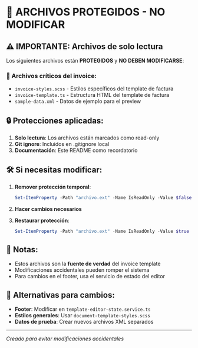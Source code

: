 # 🚨 ARCHIVOS PROTEGIDOS - NO MODIFICAR

## ⚠️ IMPORTANTE: Archivos de solo lectura

Los siguientes archivos están **PROTEGIDOS** y **NO DEBEN MODIFICARSE**:

### 📄 Archivos críticos del invoice:
- `invoice-styles.scss` - Estilos específicos del template de factura
- `invoice-template.ts` - Estructura HTML del template de factura  
- `sample-data.xml` - Datos de ejemplo para el preview

## 🔒 Protecciones aplicadas:

1. **Solo lectura**: Los archivos están marcados como read-only
2. **Git ignore**: Incluidos en .gitignore local
3. **Documentación**: Este README como recordatorio

## 🛠️ Si necesitas modificar:

1. **Remover protección temporal**:
   ```powershell
   Set-ItemProperty -Path "archivo.ext" -Name IsReadOnly -Value $false
   ```

2. **Hacer cambios necesarios**

3. **Restaurar protección**:
   ```powershell
   Set-ItemProperty -Path "archivo.ext" -Name IsReadOnly -Value $true
   ```

## 📝 Notas:
- Estos archivos son la **fuente de verdad** del invoice template
- Modificaciones accidentales pueden romper el sistema
- Para cambios en el footer, usa el servicio de estado del editor

## 🎯 Alternativas para cambios:
- **Footer**: Modificar en `template-editor-state.service.ts`
- **Estilos generales**: Usar `document-template-styles.scss`
- **Datos de prueba**: Crear nuevos archivos XML separados

---
*Creado para evitar modificaciones accidentales*
